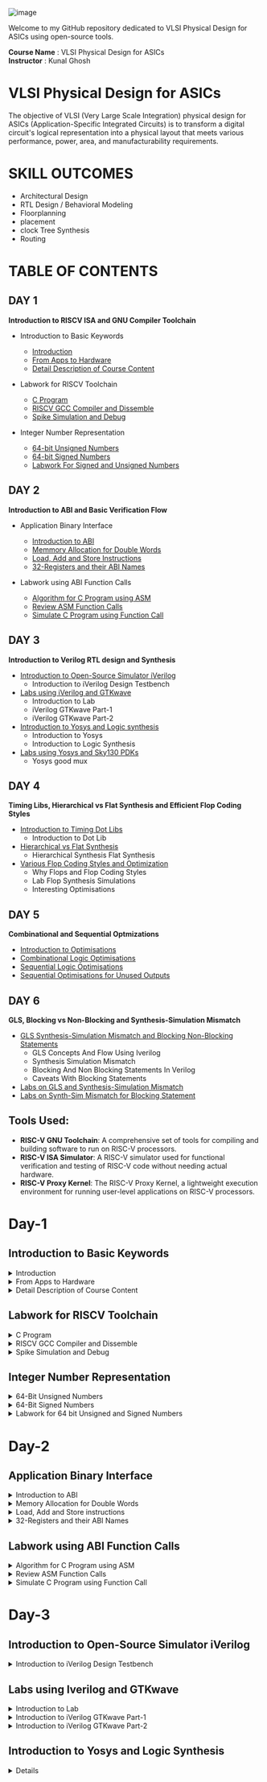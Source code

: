![image](https://github.com/VardhanSuroshi/pes_asic_class/assets/132068498/33403244-c9dd-4aef-a022-da52e2eef51c)

Welcome to my GitHub repository dedicated to VLSI Physical Design for ASICs using open-source tools.

**Course Name** : VLSI Physical Design for ASICs  
**Instructor** : Kunal Ghosh 

# VLSI Physical Design for ASICs
The objective of VLSI (Very Large Scale Integration) physical design for ASICs (Application-Specific Integrated Circuits) is to transform a digital circuit's logical representation into a physical layout that meets various performance, power, area, and manufacturability requirements.
# SKILL OUTCOMES
+ Architectural Design
+ RTL Design / Behavioral Modeling
+ Floorplanning
+ placement
+ clock Tree Synthesis
+ Routing

# TABLE OF CONTENTS
## DAY 1 
**Introduction to RISCV ISA and GNU Compiler Toolchain**
+ Introduction to Basic Keywords
  - [Introduction](#introduction)
  - [From Apps to Hardware](#from-apps-to-hardware)
  - [Detail Description of Course Content](#detail-decription-of-course-content)

+ Labwork for RISCV Toolchain
  - [C Program](#c-program)
  - [RISCV GCC Compiler and Dissemble](#riscv-gcc-compiler-dissemblr)
  - [Spike Simulation and Debug](#spike-simulation-and-debug)

+ Integer Number Representation  
  - [64-bit Unsigned Numbers](#64-bit-unsigned-numbers)
  - [64-bit Signed Numbers](#64-bit-signed-numbers)
  - [Labwork For Signed and Unsigned Numbers](#labwork-for-signed-and-unsigned-numbers)

## DAY 2 
**Introduction to ABI and Basic Verification Flow**
+ Application Binary Interface
  - [Introduction to ABI](#introduction-to-abi)
  - [Memmory Allocation for Double Words](#memmory-allocation-for-double-words)
  - [Load, Add and Store Instructions](#load,-add-and-store-instructions)
  - [32-Registers and their ABI Names](#32-registers-and-their-abi-names)

+ Labwork using ABI Function Calls
  - [Algorithm for C Program using ASM](#algorithm-for-c-program-using-asm)
  - [Review ASM Function Calls](#review-asm-function-calls)
  - [Simulate C Program using Function Call](#simulate-c-program-using-function-call)

## DAY 3
**Introduction to Verilog RTL design and Synthesis**
+ [Introduction to Open-Source Simulator iVerilog](#introduction-to-open-source-simulator-iverilog)
   - Introduction to iVerilog Design Testbench
+ [Labs using iVerilog and GTKwave](#labs-using-iverilog-and-gtkwave)
   - Introduction to Lab
   - iVerilog GTKwave Part-1
   - iVerilog GTKwave Part-2
+ [Introduction to Yosys and Logic synthesis](#introduction-to-yosys-and-logic-synthesis)
   - Introduction to Yosys
   - Introduction to Logic Synthesis
+ [Labs using Yosys and Sky130 PDKs](#labs-using-yosys-and-sky130-pdks)
   - Yosys good mux
 
## DAY 4
**Timing Libs, Hierarchical vs Flat Synthesis and Efficient Flop Coding Styles**
+ [Introduction to Timing Dot Libs](#introduction-to-timing-dot-libs)
  - Introduction to Dot Lib
+ [Hierarchical vs Flat Synthesis](#hierarchical-vs-flat-synthesis)
  - Hierarchical Synthesis Flat Synthesis 
+ [Various Flop Coding Styles and Optimization](#various-flop-coding-styles-and-optimization)
  - Why Flops and Flop Coding Styles
  - Lab Flop Synthesis Simulations
  - Interesting Optimisations

## DAY 5
**Combinational and Sequential Optmizations**
+ [Introduction to Optimisations](#introduction-to-optimisations)
+ [Combinational Logic Optimisations](#combinational-logic-optimisations)
+ [Sequential Logic Optimisations](#sequential-logic-optimisations)
+ [Sequential Optimisations for Unused Outputs](#sequential-optimisations-for-unused-outputs)

## DAY 6
**GLS, Blocking vs Non-Blocking and Synthesis-Simulation Mismatch**
+ [GLS Synthesis-Simulation Mismatch and Blocking Non-Blocking Statements](#gls-synthesis-simulation-mismatch-and-blocking-non-blocking-statements)
  - GLS Concepts And Flow Using Iverilog
  - Synthesis Simulation Mismatch
  - Blocking And Non Blocking Statements In Verilog
  - Caveats With Blocking Statements
+ [Labs on GLS and Synthesis-Simulation Mismatch](#labs-on-gls-and-synthesis-simulation-mismatch)
+ [Labs on Synth-Sim Mismatch for Blocking Statement](#labs-on-synth-sim-mismatch-for-blocking-statement)

## Tools Used:
+ **RISC-V GNU Toolchain**: A comprehensive set of tools for compiling and building software to run on RISC-V processors.
+ **RISC-V ISA Simulator**: A RISC-V simulator used for functional verification and testing of RISC-V code without needing actual hardware.
+ **RISC-V Proxy Kernel**: The RISC-V Proxy Kernel, a lightweight execution environment for running user-level applications on RISC-V processors.

# Day-1   
## Introduction to Basic Keywords

<details>
<summary> Introduction </summary>
	
- **ISA (Instruction Set Archhitecture)**
  - ISA defines the interface between a computer's hardware and its software, specifically how the processor and its components interact with the software instructions that drive the execution of tasks.
  - It encompasses a set of instructions, addressing modes, data types, registers, memory organization, and the mechanisms for executing and managing instructions.

- **RISC-V (Reduced Instruction Set Computing - Five)**.
  - It is an open-source Instruction Set Architecture (ISA) that has gained significant attention and adoption in the world of computer architecture and semiconductor design.
  - RISC architectures simplify the instruction set by focusing on a smaller set of instructions, each of which can be executed in a single clock cycle. This approach usually leads to faster execution of individual instructions. 

<img width="536" alt="image" src="https://github.com/Veda1809/pes_asic_class/assets/142098395/4eabe0b7-4581-419b-88e7-84c7ac1dac8e">

</details>

<details>
<summary> From Apps to Hardware </summary>
	
1. **Apps:** Application software, often referred to simply as "applications" or "apps," is a type of computer software that is designed to perform specific tasks or functions for end-users.
2. **System software:** System software refers to a category of computer software that acts as an intermediary between the hardware components of a computer system and the user-facing application software. It provides essential services, manages hardware resources, and enables the execution of application programs. System software plays a critical role in maintaining the overall functionality, security, and performance of a computer system.'
3. **Operating System:** The operating system is a fundamental piece of software that manages hardware resources and provides various services for both users and application programs. It controls tasks such as memory management, process scheduling, file system management, and user interface interaction. Examples of operating systems include Microsoft Windows, macOS, Linux, and Android.

4. **Compiler:** A compiler is a type of software tool that translates high-level programming code written by developers into assembly-level language.

5. **Assembler:** An assembler is a software tool that translates assembly language code into machine code or binary code that can be directly executed by a computer's processor.

6. **RTL:** RTL serves as an abstraction level in the design process that represents the behavior of a digital circuit in terms of registers and the operations that transfer data between them.

 7. **Hardware:** Hardware refers to the physical components of a computer system or any electronic device. It encompasses all the tangible parts that make up a computing or electronic device and enable it to perform various tasks.

</details>

<details>
<summary> Detail Description of Course Content </summary>

**Pseudo Instructions:** Pseudo-instructions are used to simplify programming, improve code readability, and reduce the number of explicit instructions a programmer needs to write. They are especially useful for common programming patterns that involve multiple instructions.
`Ex: li, mv`.

**Base Integer Instructions:** The term "base integer instructions" refers to the fundamental set of instructions that form the foundation for performing basic arithmetic, logical, and data movement operations.
`Ex: add, sub, and, or, xor, sll`.

**Multiply Extension Intructions:** The RISC-V architecture includes a set of multiply and multiply-accumulate (MAC) extension instructions that enhance the instruction set to perform efficient multiplication and multiplication-accumulate operations.
`Ex: mul, mulh, mulhu, mulhsu`.

**Single and Double Precision Floating Point Extension:** The RISC-V architecture includes floating-point extensions that provide support for both single-precision (32-bit) and double-precision (64-bit) floating-point arithmetic operations. These extensions are often referred to as the "F" and "D" extensions, respectively. Floating-point arithmetic is essential for handling real numbers with fractional parts and for performing accurate calculations involving decimal values.

**Application Binary Interface:** ABI stands for "Application Binary Interface." It is a set of rules and conventions that govern how software components interact with each other at the binary level. The ABI defines various aspects of program execution, including how function calls are made, how parameters are passed and returned, how memory is allocated and managed, and more.

**Memory Allocation and Stack Pointer** 
- Memory allocation refers to the process of assigning and managing memory segments for various data structures, variables, and objects used by a program. It involves allocating memory space from the system's memory pool and releasing it when it is no longer needed to prevent memory leaks.
- The stack pointer is a register used by a program to keep track of the current position of the program's execution on the call stack.

</details>

## Labwork for RISCV Toolchain

<details>
<summary> C Program </summary>
	
We wrote a C program for calculating the sum from 1 to n using a text editor, nano.

`nano sumton.c`
``` c
#include<stdio.h>
int main()
{
        int i, sum=0, n=10;
        for(i=1; i<=n; ++i)
        {
                sum+=i;
        }
        printf("sum of numbers from 1 to %d is %d\n",n,sum);
        return 0;
}
```
</details>

<details>
<summary> RISCV GCC Compiler and Dissemble </summary>

Using the gcc compiler, we compiled the program to get the output.

`gcc sumton.c`

`.\a.out`

![image](https://github.com/Tawfeeq2507/pes_asic_class/assets/142083027/0c9f2719-f438-4a6b-b565-04f9dec1efa1)
	
Using the riscv gcc compiler `riscv64-unknown-elf-gcc -O1 -mabi=lp64 -march=rv64i -o sumton.o sumton.c`, we compiled the C program.

![image](https://github.com/Tawfeeq2507/pes_asic_class/assets/142083027/c8e7d12b-253b-40b4-a150-102d1d281fd2)

To get the assembly code for the C program, `riscv64-unknown-elf-objdump -d sumton.o | less` .

In order to view the main section, type `/main`.

Here, since we used `-O1` optimisation, the number of instructions are 11.

![image](https://github.com/Tawfeeq2507/pes_asic_class/assets/142083027/690d164d-e499-452b-967c-906550e9e78c)

When we use `-Ofast` optimisation, we can see that the number of instructions are 11.

![image](https://github.com/Tawfeeq2507/pes_asic_class/assets/142083027/e2f76f68-489d-4383-bcac-4fcb08261c01)

</details>

<details>
<summary> Spike Simulation and Debug </summary>
	
`spike pk sum1ton.o` is used to check whether the instructions produced are right to give the correct output.

`spike -d pk sum1ton.c` is used for debugging.

![image](https://github.com/Tawfeeq2507/pes_asic_class/assets/142083027/b5d622d9-f5d6-4d6b-bea5-bd4ca0c2134c)

The contents of the registers can also be viewed.

![image](https://github.com/Tawfeeq2507/pes_asic_class/assets/142083027/9f74dc64-004f-4c1d-a580-6494ca8134d1)

</details>

## Integer Number Representation 

<details>
<summary> 64-Bit Unsigned Numbers </summary>
	
- Unsigned numbers, also known as non-negative numbers, are numerical values that represent magnitudes without indicating direction or sign.
- Range: 0 to 2^(N) - 1.

</details>

<details>
<summary> 64-Bit Signed Numbers </summary>
	
- Signed numbers are numerical values that can represent both positive and negative magnitudes, along with zero.
- Range : -(2^(N-1)) to 2^(N-1) - 1.

</details>
 
<details>
<summary> Labwork for 64 bit Unsigned and Signed Numbers </summary>
	
**Unsigned 64-bit Number**

``` c
#include <stdio.h>
#include <math.h>

int main()
{
	unsigned long long int max = (unsigned long long int) (pow(2,64) -1);
	unsigned long long int min = (unsigned long long int) (pow(2,64) *(-1));
	printf("lowest number represented by unsigned 64-bit integer is %llu\n",min);
	printf("highest number represented by unsigned 64-bit integer is %llu\n",max);
	return 0;
}
```

![image](https://github.com/Tawfeeq2507/pes_asic_class/assets/142083027/35c08d95-91ec-492b-bf87-a43c327180b3)


**Signed 64-bit Number**
``` c
#include <stdio.h>
#include <math.h>

int main(){
	long long int max = (long long int) (pow(2,63) -1);
	long long int min = (long long int) (pow(2,63) *(-1));
	printf("lowest number represented by signed 64-bit integer is %lld\n",min);
	printf("highest number represented by signed 64-bit integer is %lld\n",max);
	return 0;
}
```

![image](https://github.com/Tawfeeq2507/pes_asic_class/assets/142083027/ab2af06b-1e1b-402c-8fcc-61d0ebbb31d5)

</details>

# Day-2
## Application Binary Interface

<details>
<summary> Introduction to ABI </summary>
	
+ An Application Binary Interface (ABI) is a set of rules and conventions that dictate how binary code interacts with and communicates with other binary code, typically at the level of machine code or compiled code. In simpler terms, it defines the interface between two software components or systems that are written in different programming languages, compiled by different compilers, or running on different hardware architectures.
+ The ABI is crucial for enabling interoperability between different software components, such as different libraries, object files, or even entire programs. It allows components compiled independently and potentially on different platforms to work seamlessly together by adhering to a common set of rules for communication and data representation.

</details>

<details>
<summary> Memory Allocation for Double Words </summary>
	
64-bit number (or any multi-byte value) can be loaded into memory in little-endian or big-endian. It involves understanding the byte order and arranging the bytes accordingly

1. **Little-Endian:**
In little-endian representation, you store the least significant byte (LSB) at the lowest memory address and the most significant byte (MSB) at the highest memory address.

2. **Big-Endian:**
In big-endian representation, you store the most significant byte (MSB) at the lowest memory address and the least significant byte (LSB) at the highest memory address.

#### For example, consider the 64-bit hexadecimal value 0x0123456789ABCDEF. 

In Little-Endian representation, it would be stored as follows in memory:

![image](https://github.com/RohithNagesh/pes_asic_class/assets/103078929/307fabf6-7f58-4337-8171-6d62d99a4386)

In Big-Endian representation, it would be stored as follows in memory:

![image](https://github.com/RohithNagesh/pes_asic_class/assets/103078929/aa53e082-5878-4e3f-948a-f6f080ed0ed2)

</details>

<details>
<summary> Load, Add and Store instructions </summary>
	
Load, Add, and Store instructions are fundamental operations in computer architecture and assembly programming. They are often used to manipulate data within a computer's memory and registers.

1. **Load Instructions:**
Load instructions are used to transfer data from memory to registers. They allow you to fetch data from a specified memory address and place it into a register for further processing.

Example `ld x6, 8(x5)`

In this Example
- `ld` is the load double-word instruction.
- `x6` is the destination register.
- `8(x5)` is the memory address pointed to by register `x5` (base address + offset).

2. **Store Instructions:**
Store instructions are used to write data from registers into memory.They store values from registers into memory addresses

Example `sd x8, 8(x9)`

In this Example
- `sd` is the store double-word instruction.
- `x8` is the source register.
- `8(x9)` is the memory address pointed to by register `x9` (base address + offset).

3. Add Instructions:
  Add instructions are used to perform addition operations on registers. They add the values of two source registers and store the result in a destination register.

Example `add x9, x10, x11`

In this Example
- `add` is the add instruction.
- `x9` is the destination register.
- `x10` and `x11` are the source registers.

</details>

<details>
<summary> 32-Registers and their ABI Names </summary>
	
The choice of the number of registers in a processor's architecture, such as the RISC-V RV64 architecture with its 32 general-purpose registers, involves a trade-off between various factors. While modern processors can have more registers but increasing the number of registers could lead to larger instructions, which would take up more memory and potentially slow down instruction fetch and decode.

#### ABI Names

ABI names for registers serve as a standardized way to designate the purpose and usage of specific registers within a software ecosystem. These names play a critical role in maintaining compatibility, optimizing code generation, and facilitating communication between different software components. 

![image](https://github.com/RohithNagesh/pes_asic_class/assets/103078929/b735fc44-0c08-40e8-8303-c338647dbd9f)

</details>

## Labwork using ABI Function Calls

<details>
<summary> Algorithm for C Program using ASM </summary>
	
- Incorporating assembly language code into a C program can be done using inline assembly or by linking separate assembly files with your C code.
- When you call an assembly function from your C code, the C calling convention is followed, including pushing arguments onto the stack or passing them in registers as required.
- The program executes the assembly function, following the assembly instructions you've provided.

![image](https://github.com/RohithNagesh/pes_asic_class/assets/103078929/1d76b7ef-cac9-4331-9190-31af36525e0c)

</details>

<details>
<summary> Review ASM Function Calls </summary>
	
- You write your C code in one file and your assembly code in a separate file.
- In the assembly file, you declare assembly functions with appropriate signatures that match the calling conventions of your platform.

**C Program**
`1to9_custom.c`
  ``` c
  #include <stdio.h>
  
  extern int load(int x, int y);
  
  int main()
  {
      int result = 0;
      int count = 9;
      result = load(0x0, count+1);
      printf("Sum of numbers from 1 to %d is %d\n",count,result);
  }
```

![image](https://github.com/Tawfeeq2507/pes_asic_class/assets/142083027/71571dc0-dc10-4ffc-8414-c9510b9dde9d)

**Asseembly File**
`load.S`
``` s
.section .text
.global load
.type load, @function

load:   add   a4, a0, zero  //initialize sum register a4 with 0x0
        add   a2, a0, a1    //store count of 10 in register a2,Register a1 is loaded with 0xa (decimal 10) from main program
        add   a3, a0, zero  //initialize intermediate sum register a3 by 0

loop:   add   a4, a3, a4    //Incremental addition
        addi  a3, a3, 1     //Increment intermidiate register by 1
        blt   a3, a2, loop  //if a3 is less than a2,branch to label named <loop>
        add   a0, a4, zero  //store final result to register a0 so that it can be read by main program
        ret
```

we can see the Assembly File load.S:

![image](https://github.com/Tawfeeq2507/pes_asic_class/assets/142083027/76496203-7aa0-42a2-8e51-dfc085403d37)

</details>

<details>
<summary> Simulate C Program using Function Call </summary>
	
**Compilation:** To compile C code and Asseembly file use the command `riscv64-unknown-elf-gcc -O1 -mabi=lp64 -march=rv64i -o 1to9_custom.o 1to9_custom.c load.S` this would generate object file `1to9_custom.o`.

**Execution:** To execute the object file run the command `spike pk 1to9_custom.o`

</details>

# Day-3

## Introduction to Open-Source Simulator iVerilog

<details>
<summary> Introduction to iVerilog Design Testbench </summary>
	
- **What is a Simulator?**
  - Simulator is a tool which is used for checking and simulate the design,its a software tool used to simulate and analyze the behavior of 
    digital circuits described in RTL (Register-Transfer Level) or gate-level representations.
  - RTL design is checked for adherence to the spec by simulating the design.
  - In this course we will be using **"iverilog"**
  - **How does a Simulator work?**
    - Simulator looks for the changes in the values of input signals.
    - upon change to the input, the output is evaluated.
    - if there is no change to input, then output is unchanged.

- **Introduction to Iverilog**
  - Icarus Verilog, often abbreviated as "iverilog,"is an open-source Verilog simulator used primarily for the simulation and verification of 
    digital circuits described in the Verilog hardware description language (HDL).
  - Icarus Verilog can be interacted through a command-line interface (CLI) ( -iverilog -o my_design my_design.v my_testbench.v ).
  - In iverilog we enter both the design and the testbench which gives a vdc file also known as "value change dump" file which is later used to 
    run and open in GTKwave(an open source waveform viewer).

     ![image](https://github.com/Tawfeeq2507/pes_asic_class/assets/142083027/8bc3a765-5f01-45f1-beba-fe08f1830cee)


- **What is Design?**
  - Design is the actual verilog code or set of verilog codes which has the intended functionality to meet with the required specifications.

- **What is a Testbench?**
  - A "testbench" is a separate module or set of modules specifically created to test and verify the functionality of another module or design 
    under different conditions and scenarios.
  - Testbench is the setup to apply stimulus(test_vectors) to the design to check its functionality.
    
	![image](https://github.com/Tawfeeq2507/pes_asic_class/assets/142083027/5536f81a-96d7-45f8-8e81-a2d23fa15e33)

</details>

## Labs using Iverilog and GTKwave

<details>
<summary> Introduction to Lab </summary>

- git clone sky130RTLDesignAndSynthesisWorkshop
- once done we get sky130RTLDesignAndSynthesisWorkshop directory which contains the following files my_lib, lib , verilog_model, verilog_files 
  which we will use in out course 

</details>

<details>
<summary> Introduction to iVerilog GTKwave Part-1 </summary>	

in this we learn how to work with iVerilog and GTKwave:

- First we load the design files in iVerilog by choosing the file through Verilog_files folder where for every design we have an 
  associated testbench(ex:tb_design file).
  
- so for our first design we load a Mux into the Simulator:

Design file (good_mux.v):

`vim good_mux.v`
``` verilog

module good_mux (input i0 , input i1 , input sel , output reg y);
always @ (*)
begin
        if(sel)
                y <= i1;
        else
                y <= i0;
end
endmodule                 
```

Testbench file( tb_good_mux.v):

`vim tb_good_mux.v`
``` verilog

`timescale 1ns / 1ps
module tb_good_mux;
        // Inputs
        reg i0,i1,sel;
        // Outputs
        wire y;

        // Instantiate the Unit Under Test (UUT)
        good_mux uut (
                .sel(sel),
                .i0(i0),
                .i1(i1),
                .y(y)
        );

        initial begin
        $dumpfile("tb_good_mux.vcd");
        $dumpvars(0,tb_good_mux);
        // Initialize Inputs
        sel = 0;
        i0 = 0;
        i1 = 0;
        #300 $finish;
        end

always #75 sel = ~sel;
always #10 i0 = ~i0;
always #55 i1 = ~i1;
endmodule
```
-we can load the design file and testbench into the iverilog using the command:

`iverilog good_mux.v tb_good_mux.v` 

-this gives us a output file `a.out` which we will execute to run it:

![Screenshot from 2023-08-29 19-47-41](https://github.com/Tawfeeq2507/pes_asic_class/assets/142083027/5addc88b-a08a-490b-839e-c5d416e2796f)

-now execute the a.out file to give a `.vcd` (value change dump) file which can be used to run in GTKwave:

![Screenshot from 2023-08-29 19-51-32](https://github.com/Tawfeeq2507/pes_asic_class/assets/142083027/5a87c841-db29-4395-9a22-f05e528eee7e)

-the output file that `./a.out` given is now loaded into GTKwave waveform viewer using the command 

`gtkwave tb_good_mux.vcd`

this will give us a clear view of the design file:

![Screenshot from 2023-08-29 20-00-44](https://github.com/Tawfeeq2507/pes_asic_class/assets/142083027/daf0ccab-e7db-4934-9181-085ab44df412)

</details>

<details>
<summary> Introduction to iVerilog GTKwave Part-2 </summary>
-to view the contents of the testbench file and the design file simultaneously  u can execute

`vim good_mux.v -o tb_good_mux.v`

![Screenshot from 2023-08-29 20-07-12](https://github.com/Tawfeeq2507/pes_asic_class/assets/142083027/471100fd-998a-4f45-b795-256b85f571cc)

</details>

## Introduction to Yosys and Logic Synthesis

<details>
<summury>Introduction to Yosys</summury>

- **What is Synthesizer?**
   -  a synthesizer refers to a software tool or program that takes a high-level hardware description of a digital circuit, typically written in a hardware description language (HDL) such as VHDL or Verilog, and translates it into a lower-level representation that can be implemented on specific hardware devices like FPGAs (Field-Programmable Gate Arrays) or ASICs (Application-Specific Integrated Circuits).
   -  in simple words Synthesizer is tool used for converting RTL to Netlist
   -  In this course "Yosys" is the Synthesizer used
 
	![image](https://github.com/Tawfeeq2507/pes_asic_class/assets/142083027/8a9f006d-0372-4bd7-a953-b16d96305ac2)

   - here we apply design and .lib to Yosys to get the netlist file:
   - "Netlist file" is the representation of the design in standard cells in the .lib
 
   -  **What is Yosys?**
        - Yosys is an open-source framework and tool suite for RTL (Register-Transfer Level) synthesis and formal verification of digital circuits.
    
        - **Yosys Setup:**
 
        - in Yosys setup we use the following commands to use the simulator and run it-
    
             - `read_verilog` command: to read the design
             - `read_liberty` command: to read the .lib
             - `write_verilog` command: to write the netlist file
 
	- executing the write_verilog gives us the netlist file

   	![image](https://github.com/Tawfeeq2507/pes_asic_class/assets/142083027/cf3d86b3-c0a7-4485-bef1-b15e6de0f54c)

 - **Verification of Synthesis:**
 - 


</details>













      






















